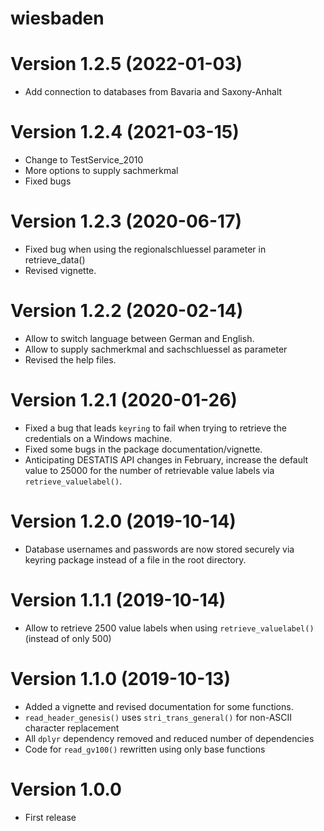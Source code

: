 # wiesbaden

# Version 1.2.5 (2022-01-03)

* Add connection to databases from Bavaria and Saxony-Anhalt

# Version 1.2.4 (2021-03-15)

* Change to TestService_2010
* More options to supply sachmerkmal 
* Fixed bugs 

# Version 1.2.3 (2020-06-17)

* Fixed bug when using the regionalschluessel parameter in retrieve_data()
* Revised vignette. 


# Version 1.2.2 (2020-02-14)

* Allow to switch language between German and English. 
* Allow to supply sachmerkmal and sachschluessel as parameter 
* Revised the help files.

# Version 1.2.1 (2020-01-26)

* Fixed a bug that leads `keyring` to fail when trying to retrieve the credentials on a Windows machine.
* Fixed some bugs in the package documentation/vignette.
* Anticipating DESTATIS API changes in February, increase the default value to 25000 for the number of retrievable value labels via `retrieve_valuelabel()`.

# Version 1.2.0 (2019-10-14)

* Database usernames and passwords are now stored securely via keyring package instead of a file in the root directory. 

# Version 1.1.1 (2019-10-14)

* Allow to retrieve 2500 value labels when using `retrieve_valuelabel()` (instead of only 500)

# Version 1.1.0 (2019-10-13)

* Added a vignette and revised documentation for some functions.
* `read_header_genesis()` uses `stri_trans_general()` for non-ASCII character replacement 
* All `dplyr` dependency removed and reduced number of dependencies
* Code for `read_gv100()` rewritten using only base functions

# Version 1.0.0

* First release